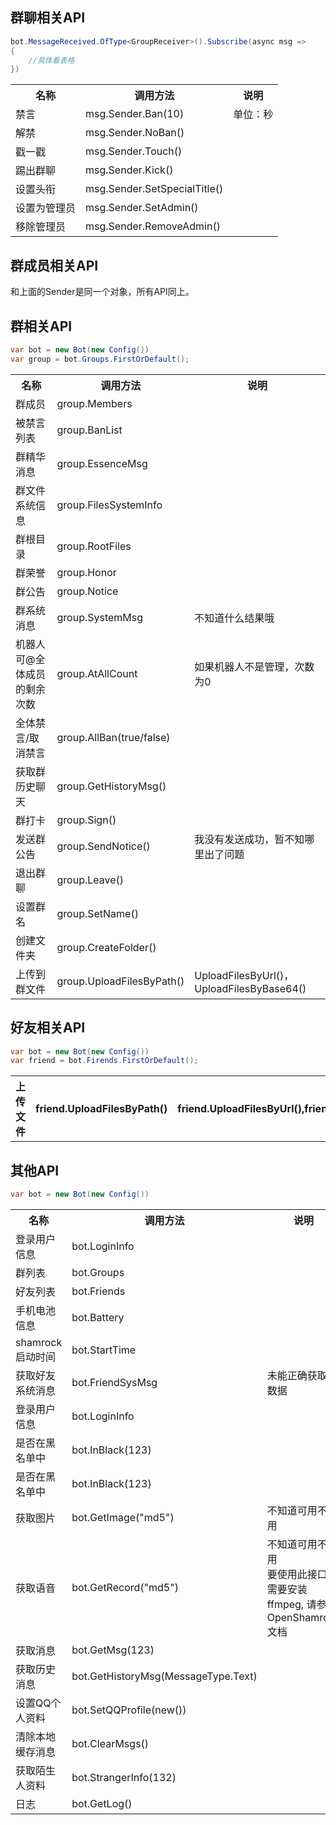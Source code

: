 ## 群聊相关API

```C#
bot.MessageReceived.OfType<GroupReceiver>().Subscribe(async msg =>
{
    //具体看表格
})
```

<table>
<tr>
<th>名称</th>
<th>调用方法</th>
<th>说明</th>
</tr>
<tr>
<td>禁言</td>
<td>msg.Sender.Ban(10)</td>
<td>单位：秒</td>
</tr>

<tr>
<td>解禁</td>
<td>msg.Sender.NoBan()</td>
<td></td>
</tr>

<tr>
<td>戳一戳</td>
<td>msg.Sender.Touch()</td>
<td></td>
</tr>

<tr>
<td>踢出群聊</td>
<td>msg.Sender.Kick()</td>
<td></td>
</tr>

<tr>
<td>设置头衔</td>
<td>msg.Sender.SetSpecialTitle()</td>
<td></td>
</tr>

<tr>
<td>设置为管理员</td>
<td>msg.Sender.SetAdmin()</td>
<td></td>
</tr>

<tr>
<td>移除管理员</td>
<td>msg.Sender.RemoveAdmin()</td>
<td></td>
</tr>
</table>

## 群成员相关API
和上面的Sender是同一个对象，所有API同上。

## 群相关API
```C#
var bot = new Bot(new Config())
var group = bot.Groups.FirstOrDefault();
```
<table>
<tr>
<th>名称</th>
<th>调用方法</th>
<th>说明</th>
</tr>

<tr>
<td>群成员</td>
<td>group.Members</td>
<td></td>
</tr>

<tr>
<td>被禁言列表</td>
<td>group.BanList</td>
<td></td>
</tr>

<tr>
<td>群精华消息</td>
<td>group.EssenceMsg</td>
<td></td>
</tr>

<tr>
<td>群文件系统信息</td>
<td>group.FilesSystemInfo</td>
<td></td>
</tr>

<tr>
<td>群根目录</td>
<td>group.RootFiles</td>
<td></td>
</tr>

<tr>
<td>群荣誉</td>
<td>group.Honor</td>
<td></td>
</tr>

<tr>
<td>群公告</td>
<td>group.Notice</td>
<td></td>
</tr>

<tr>
<td>群系统消息</td>
<td>group.SystemMsg</td>
<td>不知道什么结果哦</td>
</tr>

<tr>
<td>机器人可@全体成员的剩余次数</td>
<td>group.AtAllCount</td>
<td>如果机器人不是管理，次数为0</td>
</tr>

<tr>
<td>全体禁言/取消禁言</td>
<td>group.AllBan(true/false)</td>
<td></td>
</tr>

<tr>
<td>获取群历史聊天</td>
<td>group.GetHistoryMsg()</td>
<td></td>
</tr>

<tr>
<td>群打卡</td>
<td>group.Sign()</td>
<td></td>
</tr>

<tr>
<td>发送群公告</td>
<td>group.SendNotice()</td>
<td>我没有发送成功，暂不知哪里出了问题</td>
</tr>

<tr>
<td>退出群聊</td>
<td>group.Leave()</td>
<td></td>
</tr>

<tr>
<td>设置群名</td>
<td>group.SetName()</td>
<td></td>
</tr>

<tr>
<td>创建文件夹</td>
<td>group.CreateFolder()</td>
<td></td>
</tr>

<tr>
<td>上传到群文件</td>
<td>group.UploadFilesByPath()</td>
<td>UploadFilesByUrl()，UploadFilesByBase64()</td>
</tr>
</table>

## 好友相关API
```C#
var bot = new Bot(new Config())
var friend = bot.Firends.FirstOrDefault();
```
<table>
<tr>
<th>上传文件</th>
<th>friend.UploadFilesByPath()</th>
<th>friend.UploadFilesByUrl(),friend.UploadFilesByBase64()</th>
</tr>
</table>

## 其他API
```C#
var bot = new Bot(new Config())
```
<table>
<tr>
<th>名称</th>
<th>调用方法</th>
<th>说明</th>
</tr>

<tr>
<td>登录用户信息</td>
<td>bot.LoginInfo</td>
<td></td>
</tr>

<tr>
<td>群列表</td>
<td>bot.Groups</td>
<td></td>
</tr>

<tr>
<td>好友列表</td>
<td>bot.Friends</td>
<td></td>
</tr>

<tr>
<td>手机电池信息</td>
<td>bot.Battery</td>
<td></td>
</tr>

<tr>
<td>shamrock启动时间</td>
<td>bot.StartTime</td>
<td></td>
</tr>

<tr>
<td>获取好友系统消息</td>
<td>bot.FriendSysMsg</td>
<td>未能正确获取到数据</td>
</tr>

<tr>
<td>登录用户信息</td>
<td>bot.LoginInfo</td>
<td></td>
</tr>

<tr>
<td>是否在黑名单中</td>
<td>bot.InBlack(123)</td>
<td></td>
</tr>

<tr>
<td>是否在黑名单中</td>
<td>bot.InBlack(123)</td>
<td></td>
</tr>

<tr>
<td>获取图片</td>
<td>bot.GetImage("md5")</td>
<td>不知道可用不可用</td>
</tr>

<tr>
<td>获取语音</td>
<td>bot.GetRecord("md5")</td>
<td>不知道可用不可用<br>要使用此接口, 需要安装ffmpeg, 请参考 OpenShamrock 文档</td>
</tr>

<tr>
<td>获取消息</td>
<td>bot.GetMsg(123)</td>
<td></td>
</tr>

<tr>
<td>获取历史消息</td>
<td>bot.GetHistoryMsg(MessageType.Text)</td>
<td></td>
</tr>

<tr>
<td>设置QQ个人资料</td>
<td>bot.SetQQProfile(new())</td>
<td></td>
</tr>

<tr>
<td>清除本地缓存消息</td>
<td>bot.ClearMsgs()</td>
<td></td>
</tr>

<tr>
<td>获取陌生人资料</td>
<td>bot.StrangerInfo(132)</td>
<td></td>
</tr>

<tr>
<td>日志</td>
<td>bot.GetLog()</td>
<td></td>
</tr>
</table>
